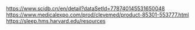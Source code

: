 https://www.scidb.cn/en/detail?dataSetId=778740145531650048
https://www.medicalexpo.com/prod/clevemed/product-85301-553777.html
https://sleep.hms.harvard.edu/resources
